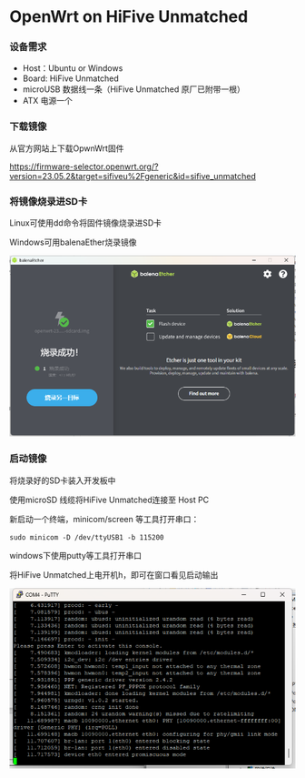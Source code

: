 # OpenWrt on HiFive Unmatched

### 设备需求

- Host：Ubuntu or Windows
- Board: HiFive Unmatched
- microUSB 数据线一条（HiFive Unmatched 原厂已附带一根）
- ATX 电源一个

### 下载镜像

从官方网站上下载OpwnWrt固件

https://firmware-selector.openwrt.org/?version=23.05.2&target=sifiveu%2Fgeneric&id=sifive_unmatched

### 将镜像烧录进SD卡

Linux可使用dd命令将固件镜像烧录进SD卡

Windows可用balenaEther烧录镜像

![1](./OpenWrt/1.png)

### 启动镜像

将烧录好的SD卡装入开发板中

使用microSD 线缆将HiFive Unmatched连接至 Host PC

新启动一个终端，minicom/screen 等工具打开串口：

```
sudo minicom -D /dev/ttyUSB1 -b 115200
```

windows下使用putty等工具打开串口

将HiFive Unmatched上电开机h，即可在窗口看见启动输出

![1](./OpenWrt/2.png)